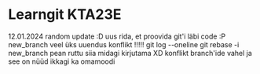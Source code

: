 # Learngit KTA23E
12.01.2024 random update :D
uus rida, et proovida git'i läbi code :P
new_branch veel üks uuendus
konflikt !!!!!
git log --oneline
git rebase -i new_branch
pean ruttu siia midagi kirjutama XD
konflikt branch'ide vahel
ja see on nüüd ikkagi ka omamoodi